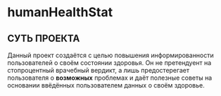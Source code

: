 # humanHealthStat

## СУТЬ ПРОЕКТА

Данный проект создаётся с целью повышения информированности пользователей о своём состоянии здоровья. Он не претендуент на стопроцентный врачебный вердикт, а лишь предостерегает пользователя о **возможных** проблемах и даёт полезные советы на основании ввёдённых пользователем данных о своём здоровье.

